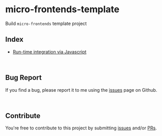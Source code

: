 # micro-frontends-template

Build `micro-frontends` template project

## Index

- [Run-time integration via Javascript](./run-time-integration-js/README.md)

<br>

## Bug Report

If you find a bug, please report it to me using the [issues](https://github.com/seungdeok/micro-frontends-template/issues) page on Github.

<br>

## Contribute

You're free to contribute to this project by submitting [issues](https://github.com/seungdeok/micro-frontends-template/issues) and/or [PRs](https://github.com/seungdeok/micro-frontends-template/pulls).
